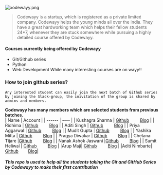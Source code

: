 ![xodewayy.png](https://www.dropbox.com/s/xjgb5hp4juz2quf/xodewayy.png?dl=0&raw=1)
>Codewayy is a startup, which is registered as a private limited company. Codewayy helps the young minds all over the India. They have a great hardworking team which helps their fellow students 24*7, whenever they are stuck somewhere while pursuing a highly detailed course offered by Codewayy.

#### Courses currently being offered by Codewayy
  - Git/Github series
  - Python
  - Web Development
  While many interesting courses are on wayy!!

### How to join github series?
```Any interested student can easily join the next batch of Github series by joining the Slack-group, the inivitation of the group is shared by admins and members.```

**Codewayy has many members which are selected students from previous batches.**  
| Name | Account |
| ------ | ---- |
| Kushagra Sharma | [Github](https://github.com/kushagra-18)    [Blog]() |
| Ridhima | [Github](https://github.com/Ridhima12345)    [Blog]() |
| Aditi Singh | [Github](https://github.com/absaditi6)    [Blog]() |
| Priya Aggarwal | [Github](https://github.com/priya8936)    [Blog]() |
| Mudit Gupta | [Github](https://github.com/muditgupta68)    [Blog]() |
| Yashika Mitta | [Github]()    [Blog]() |
| Pragya Diwakar | [Github]()    [Blog]() |
| Chetana Tijare |[Github]()    [Blog]() |
| Nanak Ashok Jaswani |[Github]()    [Blog]() |
| Sumit Heliwal | [Github]()    [Blog]() |
|Arup Maji|  [Github](https://github.com/arupmaji404)    [Blog]()      |
|Aditi Nimbarte| [Github](https://github.com/adinimbarte)   [Blog]()|



##### This repo is used to help all the students taking the Git and GitHub Series by Codewayy to make their first contribution



